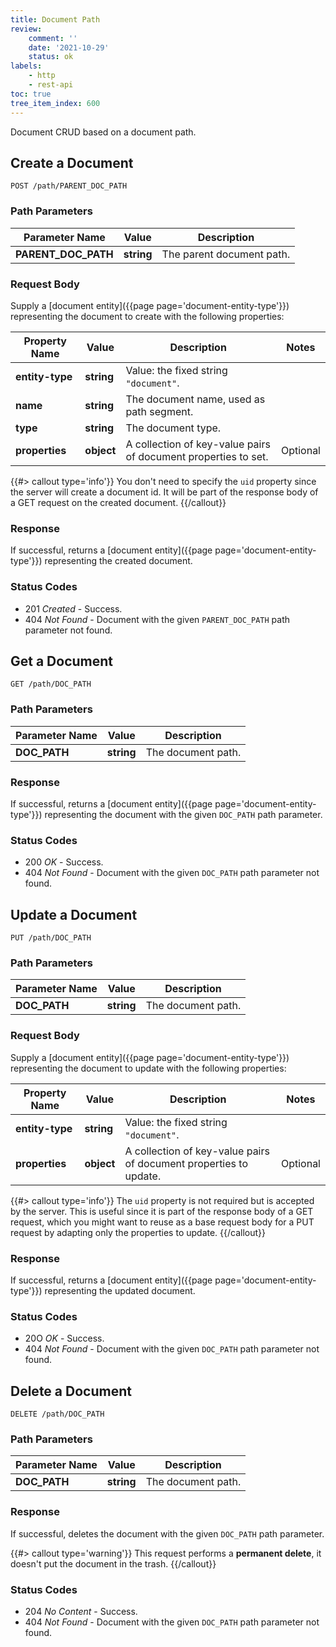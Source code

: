 ```yaml
---
title: Document Path
review:
    comment: ''
    date: '2021-10-29'
    status: ok
labels:
    - http
    - rest-api
toc: true
tree_item_index: 600
---
```


Document CRUD based on a document path.

## Create a Document

```
POST /path/PARENT_DOC_PATH
```

### Path Parameters

| Parameter Name      | Value      | Description               |
| ------------------- | ---------- | ------------------------- |
| **PARENT_DOC_PATH** | **string** | The parent document path. |

### Request Body

Supply a [document entity]({{page page='document-entity-type'}}) representing the document to create with the following properties:

| Property Name   | Value      | Description                                                    | Notes    |
| --------------- | ---------- | -------------------------------------------------------------- | -------- |
| **entity-type** | **string** | Value: the fixed string `"document"`.                          |          |
| **name**        | **string** | The document name, used as path segment.                       |          |
| **type**        | **string** | The document type.                                             |          |
| **properties**  | **object** | A collection of key-value pairs of document properties to set. | Optional |

{{#> callout type='info'}}
You don't need to specify the `uid` property since the server will create a document id. It will be part of the response body of a GET request on the created document.
{{/callout}}

### Response

If successful, returns a [document entity]({{page page='document-entity-type'}}) representing the created document.

### Status Codes

- 201 *Created* - Success.
- 404 *Not Found* - Document with the given `PARENT_DOC_PATH` path parameter not found.

## Get a Document

```
GET /path/DOC_PATH
```

### Path Parameters

| Parameter Name | Value      | Description        |
| -------------- | ---------- | ------------------ |
| **DOC_PATH**   | **string** | The document path. |

### Response

If successful, returns a [document entity]({{page page='document-entity-type'}}) representing the document with the given `DOC_PATH` path parameter.

### Status Codes

- 200 *OK* - Success.
- 404 *Not Found* - Document with the given `DOC_PATH` path parameter not found.

## Update a Document

```
PUT /path/DOC_PATH
```

### Path Parameters

| Parameter Name | Value      | Description        |
| -------------- | ---------- | ------------------ |
| **DOC_PATH**   | **string** | The document path. |

### Request Body

Supply a [document entity]({{page page='document-entity-type'}}) representing the document to update with the following properties:

| Property Name   | Value      | Description                                                       | Notes    |
| --------------- | ---------- | ----------------------------------------------------------------- | -------- |
| **entity-type** | **string** | Value: the fixed string `"document"`.                             |          |
| **properties**  | **object** | A collection of key-value pairs of document properties to update. | Optional |

{{#> callout type='info'}}
The `uid` property is not required but is accepted by the server. This is useful since it is part of the response body of a GET request, which you might want to reuse as a base request body for a PUT request by adapting only the properties to update.
{{/callout}}

### Response

If successful, returns a [document entity]({{page page='document-entity-type'}}) representing the updated document.

### Status Codes

- 20O *OK* - Success.
- 404 *Not Found* - Document with the given `DOC_PATH` path parameter not found.

## Delete a Document

```
DELETE /path/DOC_PATH
```

### Path Parameters

| Parameter Name | Value      | Description        |
| -------------- | ---------- | ------------------ |
| **DOC_PATH**   | **string** | The document path. |

### Response

If successful, deletes the document with the given `DOC_PATH` path parameter.

{{#> callout type='warning'}}
This request performs a **permanent delete**, it doesn't put the document in the trash.
{{/callout}}

### Status Codes

- 204 *No Content* - Success.
- 404 *Not Found* - Document with the given `DOC_PATH` path parameter not found.
